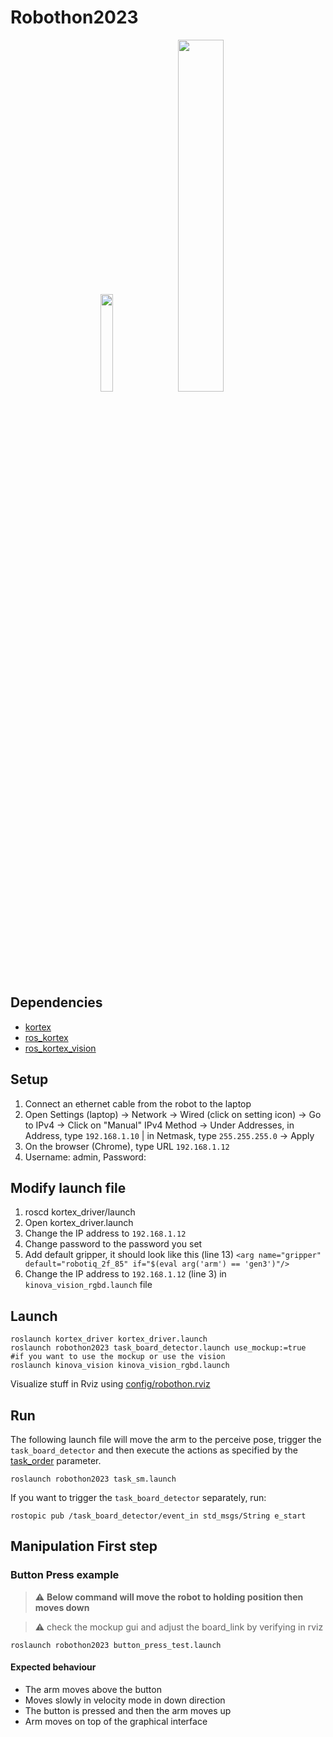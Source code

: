 # Robothon2023

<p align="center">
  <img src="https://user-images.githubusercontent.com/47410011/230381047-89bfc69f-f113-4c27-846f-17bbb7ae878f.jpg" width=20% />
  <img src="https://user-images.githubusercontent.com/47410011/230386146-407067bd-04dd-4105-892f-4292a32af506.jpg" width=38% />
  <br></br>
</p>

## Dependencies

- [kortex](https://github.com/Kinovarobotics/kortex)
- [ros_kortex](https://github.com/Kinovarobotics/ros_kortex)
- [ros_kortex_vision](https://github.com/Kinovarobotics/ros_kortex_vision)

## Setup

1. Connect an ethernet cable from the robot to the laptop
2. Open Settings (laptop) -> Network -> Wired (click on setting icon) -> Go to IPv4 -> Click on "Manual" IPv4 Method -> Under Addresses, in Address, type `192.168.1.10` | in Netmask, type `255.255.255.0` -> Apply
3. On the browser (Chrome), type URL `192.168.1.12`
4. Username: admin, Password: <type-password-here>

## Modify launch file 

1. roscd kortex_driver/launch
2. Open kortex_driver.launch
3. Change the IP address to `192.168.1.12`
4. Change password to the password you set
5. Add default gripper, it should look like this (line 13) `<arg name="gripper" default="robotiq_2f_85" if="$(eval arg('arm') == 'gen3')"/>`
6. Change the IP address to `192.168.1.12` (line 3) in `kinova_vision_rgbd.launch` file

## Launch

```
roslaunch kortex_driver kortex_driver.launch
roslaunch robothon2023 task_board_detector.launch use_mockup:=true  #if you want to use the mockup or use the vision 
roslaunch kinova_vision kinova_vision_rgbd.launch
```

Visualize stuff in Rviz using [config/robothon.rviz](config/robothon.rviz)

## Run
The following launch file will move the arm to the perceive pose, trigger the `task_board_detector` and then execute the actions as specified by the [task_order](config/task_params.yaml) parameter.
```
roslaunch robothon2023 task_sm.launch
```
If you want to trigger the `task_board_detector` separately, run:
```
rostopic pub /task_board_detector/event_in std_msgs/String e_start
```

## Manipulation First step 
### Button Press example 

> :warning: **Below command will move the robot to holding position then moves down**
  
> :warning: check the mockup gui and adjust the board_link by verifying in rviz

```
roslaunch robothon2023 button_press_test.launch
```
#### Expected behaviour
* The arm moves above the button
* Moves slowly in velocity mode in down direction 
* The button is pressed and then the arm moves up
* Arm moves on top of the graphical interface





